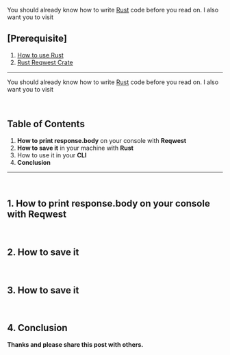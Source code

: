 <!-- https://medium.com/me/stats/post/c81da6f5fde8 -->

<!--
  Post{
    subtitle: "Learn how to use it with examples",
    image: "code/Rust_r.png",
    image_decription: "Vim Image",
    tags: "Rust reqwest GitHub CURL",
  }
-->

<!-- Steadylearner -->

[Steadylearner]: s-
[Steadylearner Github]: g-/steadylearner
[posts]: g-/steadylearner/Steadylearner
[Blog]: s-/blog
[Markdown]: https://www.steadylearner.com/markdown
[prop-passer]: https://www.npmjs.com/package/prop-passer
[How to write less code for links in markdown with React]:  s-/blog/read/How-to-write-less-code-for-links-in-markdown-with-React
[How to turn chars into binary and vice versa with Rust]: https://www.steadylearner.com/blog/read/How-to-turn-chars-into-binary-and-vice-versa-with-Rust

<!-- / -->

<!-- Link -->

[Rust]: https://www.rust-lang.org/
[JSON]: https://developer.mozilla.org/en-US/docs/Web/JavaScript/Reference/Global_Objects/JSON
[What is Binary Data]: https://www.techopedia.com/definition/17929/binary-data
[Reqwest]: https://github.com/seanmonstar/reqwest
[CURL]: https://curl.haxx.se/
[git]: https://git-scm.com/

<!-- / -->

You should already know how to write [Rust] code before you read on. I also want you to visit

<h2 class="red-white">[Prerequisite]</h2>

1. [How to use Rust][Rust]
2. [Rust Reqwest Crate][Reqwest]
---

You should already know how to write [Rust] code before you read on. I also want you to visit

<br />

<h2 class="blue">Table of Contents</h2>

1. **How to print response.body** on your console with **Reqwest**
2. **How to save it** in your machine with **Rust**
3. How to use it in your **CLI**
4. **Conclusion**

---

<br />

## 1. How to print response.body on your console with Reqwest

<br />

## 2. How to save it

<br />

## 3. How to save it

<br />

## 4. Conclusion

**Thanks and please share this post with others.**

